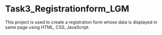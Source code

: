 # Task3_Registrationform_LGM
This project is used to create a registration form whose data is displayed in same page using HTML, CSS, JavaScript. 
